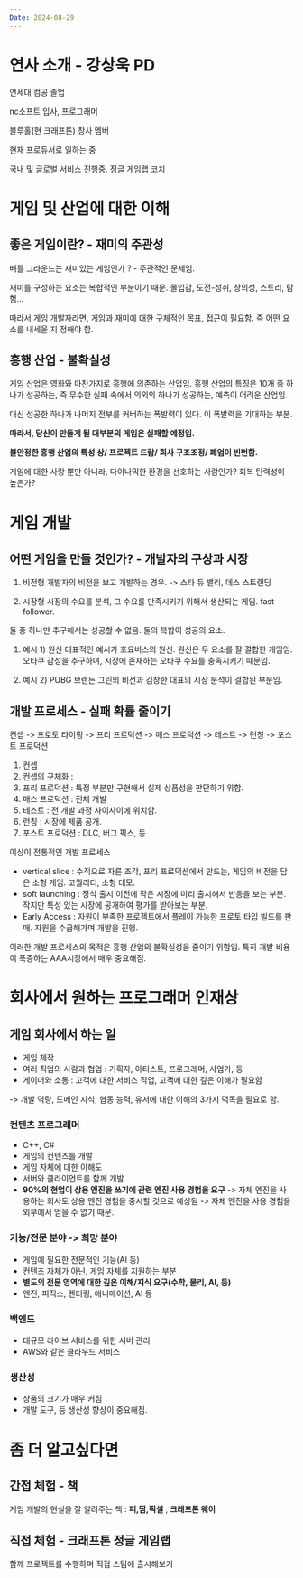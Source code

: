 ```yaml
---
Date: 2024-08-29
---
```

# 연사 소개 - 강상욱 PD

연세대 컴공 졸업

nc소프트 입사, 프로그래머

블루홀(현 크래프톤) 창사 멤버

현재 프로듀서로 일하는 중

국내 및 글로벌 서비스 진행중. 정글 게임랩 코치

# 게임 및 산업에 대한 이해

## 좋은 게임이란? - 재미의 주관성

배틀 그라운드는 재미있는 게임인가 ? - 주관적인 문제임.

재미를 구성하는 요소는 복합적인 부분이기 때문. 몰입감, 도전-성취, 창의성, 스토리, 탐험...

따라서 게임 개발자라면, 게임과 재미에 대한 구체적인 목표, 접근이 필요함. 즉 어떤 요소를 내세울 지 정해야 함.

## 흥행 산업 - 불확실성

게임 산업은 영화와 마찬가지로 흥행에 의존하는 산업임. 흥행 산업의 특징은 10개 중 하나가 성공하는, 즉 무수한 실패 속에서 의외의 하나가 성공하는, 예측이 어려운 산업임.

대신 성공한 하나가 나머지 전부를 커버하는 폭발력이 있다. 이 폭발력을 기대하는 부분.

**따라서, 당신이 만들게 될 대부분의 게임은 실패할 예정임.**

**불안정한 흥행 산업의 특성 상/ 프로젝트 드랍/ 회사 구조조정/ 폐업이 빈번함.**

게임에 대한 사랑 뿐만 아니라, 다이나믹한 환경을 선호하는 사람인가? 회복 탄력성이 높은가?

# 게임 개발

## 어떤 게임을 만들 것인가? - 개발자의 구상과 시장

1. 비전형
	개발자의 비전을 보고 개발하는 경우.
	-> 스타 듀 밸리, 데스 스트랜딩

2. 시장형
	시장의 수요를 분석, 그 수요를 만족시키기 위해서 생산되는 게임. fast follower.

둘 중 하나만 추구해서는 성공할 수 없음. 둘의 복합이 성공의 요소.

1. 예시 1) 원신
	대표적인 예시가 호요버스의 원신. 원신은 두 요소를 잘 결합한 게임임. 오타쿠 감성을 추구하며, 시장에 존재하는 오타쿠 수요를 충족시키기 때문임.
	
2. 예시 2) PUBG
	브랜든 그린의 비전과 김창한 대표의 시장 분석이 결합된 부분임.

## 개발 프로세스 - 실패 확률 줄이기

컨셉 -> 프로토 타이핑 -> 프리 프로덕션 -> 매스 프로덕션 -> 테스트 -> 런칭 -> 포스트 프로덕션

1. 컨셉
2. 컨셉의 구체화 : 
3. 프리 프로덕션 : 특정 부분만 구현해서 실제 상품성을 판단하기 위함.
4. 매스 프로덕션 : 전체 개발
5. 테스트 : 전 개발 과정 사이사이에 위치함. 
6. 런칭 : 시장에 제품 공개.
7. 포스트 프로덕션 : DLC, 버그 픽스, 등

이상이 전통적인 개발 프로세스

* vertical slice : 수직으로 자른 조각, 프리 프로덕션에서 만드는, 게임의 비전을 담은 소형 게임. 고퀄리티, 소형 데모.
* soft launching : 정식 출시 이전에 작은 시장에 미리 출시해서 반응을 보는 부분. 작지만 특성 있는 시장에 공개하여 평가를 받아보는 부분. 
* Early Access : 자원이 부족한 프로젝트에서 플레이 가능한 프로토 타입 빌드를 판매. 자원을 수급해가며 개발을 진행.

이러한 개발 프로세스의 목적은 흥행 산업의 불확실성을 줄이기 위함임. 특히 개발 비용이 폭증하는 AAA시장에서 매우 중요해짐.

# 회사에서 원하는 프로그래머 인재상

## 게임 회사에서 하는 일

- 게임 제작
- 여러 직업의 사람과 협업 : 기획자, 아티스트, 프로그래머, 사업가, 등
- 게이머와 소통 : 고객에 대한 서비스 직업, 고객에 대한 깊은 이해가 필요함

-> 개발 역량, 도메인 지식, 협동 능력, 유저에 대한 이해의 3가지 덕목을 필요로 함.

### 컨텐츠 프로그래머

- C++, C#
- 게임의 컨텐츠를 개발
- 게임 자체에 대한 이해도
- 서버와 클라이언트를 함께 개발
- **90%의 현업이 상용 엔진을 쓰기에 관련 엔진 사용 경험을 요구**
	-> 자체 엔진을 사용하는 회사도 상용 엔진 경험을 중시할 것으로 예상됨
	-> 자체 엔진을 사용 경험을 외부에서 얻을 수 없기 때문.

### 기능/전문 분야 -> 희망 분야

- 게임에 필요한 전문적인 기능(AI 등)
- 컨텐츠 자체가 아닌, 게임 자체를 지원하는 부분
- **별도의 전문 영역에 대한 깊은 이해/지식 요구(수학, 물리, AI, 등)**
- 엔진, 피직스, 렌더링, 애니메이션, AI 등

### 백엔드

- 대규모 라이브 서비스를 위한 서버 관리
- AWS와 같은 클라우드 서비스

### 생산성

- 상품의 크기가 매우 커짐
- 개발 도구, 등 생산성 향상이 중요해짐.


# 좀 더 알고싶다면

## 간접 체험 - 책

게임 개발의 현실을 잘 알려주는 책 : **피,땀,픽셀** , **크래프톤 웨이**

## 직접 체험 - 크래프톤 정글 게임랩

함께 프로젝트를 수행하며 직접 스팀에 출시해보기 